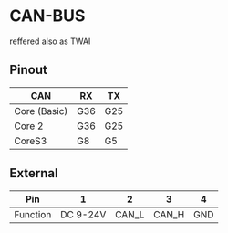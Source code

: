 # CAN-BUS

reffered also as TWAI


## Pinout

| **CAN**      | **RX** | **TX** |
|--------------|--------|--------|
| Core (Basic) | G36    | G25    |
| Core 2       | G36    | G25    |
| CoreS3       | G8     | G5     |


## External

| **Pin**  | **1**    | **2** | **3** | **4** |
|----------|----------|-------|-------|-------|
| Function | DC 9-24V | CAN_L | CAN_H | GND   |

